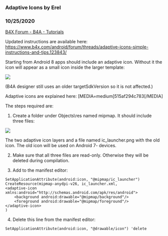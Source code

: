### Adaptive Icons by Erel
### 10/25/2020
[B4X Forum - B4A - Tutorials](https://www.b4x.com/android/forum/threads/95244/)

Updated instructions are available here: <https://www.b4x.com/android/forum/threads/adaptive-icons-simple-instructions-and-tips.123843/>  
  
Starting from Android 8 apps should include an adaptive icon. Without it the icon will appear as a small icon inside the larger template:  
  
![](https://www.b4x.com/basic4android/images/SS-2018-07-18_11.09.51.png)  
  
(B4A designer still uses an older targetSdkVersion so it is not affected.)  
  
Adaptive icons are explained here: [MEDIA=medium]515af294c783[/MEDIA]  
  
The steps required are:  
  
1. Create a folder under Objects\res named mipmap. It should include three files:  
  
![](https://www.b4x.com/basic4android/images/SS-2018-07-18_11.13.06.png)  
  
The two adaptive icon layers and a file named ic\_launcher.png with the old icon. The old icon will be used on Android 7- devices.  
  
2. Make sure that all three files are read-only. Otherwise they will be deleted during compilation.  
  
3. Add to the manifest editor:  
  

```B4X
SetApplicationAttribute(android:icon, "@mipmap/ic_launcher")  
CreateResource(mipmap-anydpi-v26, ic_launcher.xml,  
<adaptive-icon xmlns:android="http://schemas.android.com/apk/res/android">  
    <background android:drawable="@mipmap/background"/>  
    <foreground android:drawable="@mipmap/foreground"/>  
</adaptive-icon>  
)
```

  
  
4. Delete this line from the manifest editor:  

```B4X
SetApplicationAttribute(android:icon, "@drawable/icon") 'delete
```